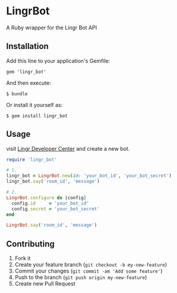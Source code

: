 # LingrBot

A Ruby wrapper for the Lingr Bot API

## Installation

Add this line to your application's Gemfile:

    gem 'lingr_bot'

And then execute:

    $ bundle

Or install it yourself as:

    $ gem install lingr_bot

## Usage
visit [Lingr Developer Center](http://lingr.com/developer) and create a new bot.

``` ruby
require 'lingr_bot'

# 1.
lingr_bot = LingrBot.new(id: 'your_bot_id', 'your_bot_secret')
lingr_bot.say('room_id', 'message')

# 2.
LingrBot.configure do |config|
  config.id     = 'your_bot_id'
  config.secret = 'your_bot_secret'
end

LingrBot.say('room_id', 'message')

```

## Contributing

1. Fork it
2. Create your feature branch (`git checkout -b my-new-feature`)
3. Commit your changes (`git commit -am 'Add some feature'`)
4. Push to the branch (`git push origin my-new-feature`)
5. Create new Pull Request
